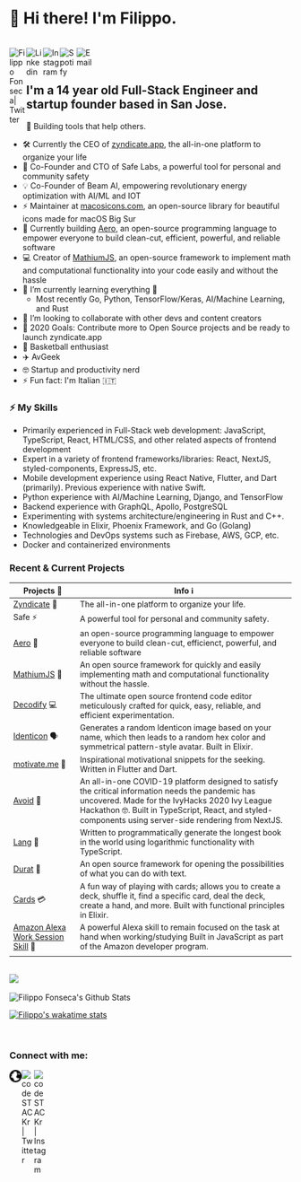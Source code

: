 # 👋 Hi there! I'm Filippo.

<br/>
<a href="https://twitter.com/FilippoFonseca">
  <img align="left" alt="Filippo Fonseca| Twitter" width="30px" src="https://cdn.jsdelivr.net/npm/simple-icons@v3/icons/twitter.svg" />                                                     
</a>
<a href="https://www.linkedin.com">
  <img align="left" alt="Linkedin" width="30px" src="https://cdn.jsdelivr.net/npm/simple-icons@v3/icons/linkedin.svg" /> 
</a>
<a href="https://www.instagram.com/filippo_fonseca">
  <img align="left" alt="Instagram" width="30px" src="https://cdn.jsdelivr.net/npm/simple-icons@v3/icons/instagram.svg" />
</a>
<a href="https://open.spotify.com/playlist/6PfyInvebm97mva5graYqV?si=zIMWmbiOR7-9txsspi1SbA">
  <img align="left" alt="Spotify" width="30px" src="https://www.svgrepo.com/show/51739/spotify.svg" />
</a>
<a href="mailto:filifonsecacagnazzo@gmail.com">
  <img align="left" alt="Email" width="30px" src="https://www.svgrepo.com/show/94769/black-back-closed-envelope-shape.svg" /> 
</a>

<br />
<br />

## I'm a 14 year old Full-Stack Engineer and startup founder based in San Jose.

🙌 Building tools that help others.

- 🛠 Currently the CEO of [zyndicate.app](https://www.zyndicate.app), the all-in-one platform to organize your life
- 🚦 Co-Founder and CTO of Safe Labs, a powerful tool for personal and community safety
- 💡 Co-Founder of Beam AI, empowering revolutionary energy optimization with AI/ML and IOT
- ⚡️ Maintainer at [macosicons.com](https://macosicons.com/), an open-source library for beautiful icons made for macOS Big Sur 
- 🚀 Currently building [Aero](https://github.com/aero-lang/aero), an open-source programming language to empower everyone to build clean-cut, efficient, powerful, and reliable software 
- 💻 Creator of [MathiumJS](https://mathiumjs.surge.sh), an open-source framework to implement math and computational functionality into your code easily and without the hassle
- 🌱 I’m currently learning everything 🤣
  - Most recently Go, Python, TensorFlow/Keras, AI/Machine Learning, and Rust
- 👯 I’m looking to collaborate with other devs and content creators
- 🥅 2020 Goals: Contribute more to Open Source projects and be ready to launch zyndicate.app
- 🏀 Basketball enthusiast
- ✈️  AvGeek
- 🤓 Startup and productivity nerd
- ⚡ Fun fact: I'm Italian 🇮🇹

### ⚡️ My Skills

- Primarily experienced in Full-Stack web development: JavaScript, TypeScript, React, HTML/CSS, and other related aspects of frontend development
- Expert in a variety of frontend frameworks/libraries: React, NextJS, styled-components, ExpressJS, etc.
- Mobile development experience using React Native, Flutter, and Dart (primarily). Previous experience with native Swift.
- Python experience with AI/Machine Learning, Django, and TensorFlow
- Backend experience with GraphQL, Apollo, PostgreSQL
- Experimenting with systems architecture/engineering in Rust and C++.
- Knowledgeable in Elixir, Phoenix Framework, and Go (Golang)
- Technologies and DevOps systems such as Firebase, AWS, GCP, etc.
- Docker and containerized environments

### Recent & Current Projects

| Projects 🚧 | Info ℹ️ |
|--------------------------------------------------|------------------------------------------------------------------------------------------------|
| [Zyndicate](https://www.zyndicate.app) 🦄 | The all-in-one platform to organize your life. |
| Safe ⚡️ | A powerful tool for personal and community safety. |
| [Aero](https://github.com/aero-lang/aero) 🚀 |  an open-source programming language to empower everyone to build clean-cut, efficienct, powerful, and reliable software |
| [MathiumJS](https://www.mathium.surge.sh) 🧮 | An open source framework for quickly and easily implementing math and computational functionality without the hassle. |
| [Decodify](https://www.decodify.surge.sh) 💻 | The ultimate open source frontend code editor meticulously crafted for quick, easy, reliable, and efficient experimentation. |
| [Identicon](https://github.com/filippo-fonseca/identicon) 🗣 | Generates a random Identicon image based on your name, which then leads to a random hex color and symmetrical pattern-style avatar. Built in Elixir.  |
| [motivate.me](https://github.com/filippo-fonseca/motivate.me) 🎷 | Inspirational motivational snippets for the seeking. Written in Flutter and Dart. |
| [Avoid](https://github.com/filippo-fonseca/avoid) 🦠 | An all-in-one COVID-19 platform designed to satisfy the critical information needs the pandemic has uncovered. Made for the IvyHacks 2020 Ivy League Hackathon 🤓. Built in TypeScript, React, and styled-components using server-side rendering from NextJS. |
| [Lang](https://github.com/filippo-fonseca/lang) 🧠 | Written to programmatically generate the longest book in the world using logarithmic functionality with TypeScript.  |
| [Durat](https://github.com/filippo-fonseca/durat) 🔧 | An open source framework for opening the possibilities of what you can do with text. |
| [Cards](https://github.com/filippo-fonseca/cards) 💳 | A fun way of playing with cards; allows you to create a deck, shuffle it, find a specific card, deal the deck, create a hand, and more. Built with functional principles in Elixir.  |
| [Amazon Alexa Work Session Skill](https://www.amazon.com/dp/B08GKWN831/ref=cm_cr_arp_d_product_top?ie=UTF8) 💪 | A powerful Alexa skill to remain focused on the task at hand when working/studying Built in JavaScript as part of the Amazon developer program.   |
|                                                  |                                                                                                |
<br />
<img align="right alt="Most-Used Languages" src="https://github-readme-stats.vercel.app/api/top-langs/?username=filippo-fonseca&layout=compact" />
                                                                                                                                               
                                                                                                                                               
![Filippo Fonseca's Github Stats](https://github-readme-stats.vercel.app/api?username=filippo-fonseca&count_private=true&show_icons=true&theme=algolia)

[![Filippo's wakatime stats](https://github-readme-stats.vercel.app/api/wakatime?username=filippofonseca)](https://github.com/anuraghazra/github-readme-stats)



<br />

### Connect with me:

[<img align="left" alt="codeSTACKr.com" width="22px" src="https://raw.githubusercontent.com/iconic/open-iconic/master/svg/globe.svg" />](https://www.filippofonseca.com)
[<img align="left" alt="codeSTACKr | Twitter" width="22px" src="https://cdn.jsdelivr.net/npm/simple-icons@v3/icons/twitter.svg" />](https://www.twitter.com/filippofonseca)
[<img align="left" alt="codeSTACKr | Instagram" width="22px" src="https://cdn.jsdelivr.net/npm/simple-icons@v3/icons/instagram.svg" />](https://www.instagram.com/filippo_fonseca)

<br />

<br />
<br />


